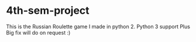 # 4th-sem-project
This is the Russian Roulette game I made in python 2.
Python 3 support Plus Big fix will do on request :)
